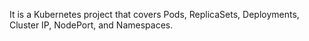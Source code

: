 It is a Kubernetes project that covers Pods, ReplicaSets, Deployments, Cluster IP, NodePort, and Namespaces.